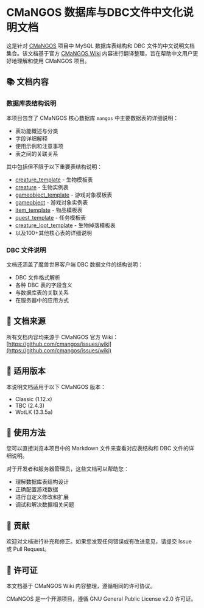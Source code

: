 # CMaNGOS 数据库与DBC文件中文化说明文档

这是针对 [CMaNGOS](https://github.com/cmangos) 项目中 MySQL 数据库表结构和 DBC 文件的中文说明文档集合。该文档基于官方 [CMaNGOS Wiki](https://github.com/cmangos/issues/wiki) 内容进行翻译整理，旨在帮助中文用户更好地理解和使用 CMaNGOS 项目。

## 📚 文档内容

### 数据库表结构说明

本项目包含了 CMaNGOS 核心数据库 `mangos` 中主要数据表的详细说明：

- 表功能概述与分类
- 字段详细解释
- 使用示例和注意事项
- 表之间的关联关系

其中包括但不限于以下重要表结构说明：
- [creature_template](https://github.com/cmangos/issues/wiki/creature_template) - 生物模板表
- [creature](https://github.com/cmangos/issues/wiki/creature) - 生物实例表
- [gameobject_template](https://github.com/cmangos/issues/wiki/gameobject_template) - 游戏对象模板表
- [gameobject](https://github.com/cmangos/issues/wiki/gameobject) - 游戏对象实例表
- [item_template](https://github.com/cmangos/issues/wiki/item_template) - 物品模板表
- [quest_template](https://github.com/cmangos/issues/wiki/quest_template) - 任务模板表
- [creature_loot_template](https://github.com/cmangos/issues/wiki/creature_loot_template) - 生物掉落模板表
- 以及100+其他核心表的详细说明

### DBC 文件说明

文档还涵盖了魔兽世界客户端 DBC 数据文件的结构说明：

- DBC 文件格式解析
- 各种 DBC 表的字段含义
- 与数据库表的关联关系
- 在服务器中的应用方式

## 📖 文档来源

所有文档内容均来源于 CMaNGOS 官方 Wiki：
[https://github.com/cmangos/issues/wiki](https://github.com/cmangos/issues/wiki)

## 🎯 适用版本

本说明文档适用于以下 CMaNGOS 版本：
- Classic (1.12.x)
- TBC (2.4.3)
- WotLK (3.3.5a)

## 🚀 使用方法

您可以直接浏览本项目中的 Markdown 文件来查看对应表结构和 DBC 文件的详细说明。

对于开发者和服务器管理员，这些文档可以帮助您：
- 理解数据库表结构设计
- 正确配置游戏数据
- 进行自定义修改和扩展
- 调试和解决数据相关问题

## 🤝 贡献

欢迎对文档进行补充和修正。如果您发现任何错误或有改进意见，请提交 Issue 或 Pull Request。

## 📄 许可证

本文档基于 CMaNGOS Wiki 内容整理，遵循相同的许可协议。

CMaNGOS 是一个开源项目，遵循 GNU General Public License v2.0 许可证。